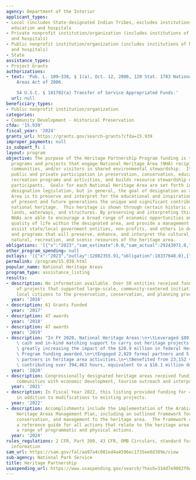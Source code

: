 ```yaml
---
agency: Department of the Interior
applicant_types:
- Local (includes State-designated Indian Tribes, excludes institutions of higher
  education and hospitals
- Private nonprofit institution/organization (includes institutions of higher education
  and hospitals)
- Public nonprofit institution/organization (includes institutions of higher education
  and hospitals)
- State
assistance_types:
- Project Grants
authorizations:
- text: 'Pub. L. 109–338, § 1(a), Oct. 12, 2006, 120 Stat. 1783 National Heritage
    Areas Act of 2006.

    54 U.S.C. § 101702(a) Transfer of Service Appropriated Funds.'
  url: null
beneficiary_types:
- Public nonprofit institution/organization
categories:
- Community Development - Historical Preservation
cfda: '15.939'
fiscal_year: '2024'
grants_url: https://grants.gov/search-grants?cfda=15.939
improper_payments: null
is_subpart_f: 1
layout: program
objective: The purpose of the Heritage Partnership Program funding is to carry out
  programs and projects that engage National Heritage Area (NHA) recipients, partners,
  communities, and/or visitors in shared environmental stewardship.  It promotes greater
  public and private participation in preservation, conservation, education, and outdoor
  recreation programs and activities, and builds resource stewardship ethics in is
  participants.  Goals for each National Heritage Area are set forth in each of their
  designation legislation, but in general, the goal of designation as a National Heritage
  Area is to preserve and interpret for the educational and inspirational benefit
  of present and future generations the unique and significant contributions to our
  national heritage.  This heritage is shown through certain historic and cultural
  lands, waterways, and structures. By preserving and interpreting this heritage,
  NHAs are able to encourage a broad range of economic opportunities enhancing the
  quality of life within the designated area, and provide a management framework to
  assist state/local government entities, non-profits, and others in developing policies
  and programs that will preserve, enhance, and interpret the cultural, historical,
  natural, recreation, and scenic resources of the heritage area.
obligations: '[{"x":"2023","sam_estimate":0.0,"sam_actual":29243071.0,"usa_spending_actual":29211630.86},{"x":"2024","sam_estimate":0.0,"sam_actual":29000000.0,"usa_spending_actual":28773331.47},{"x":"2025","sam_estimate":0.0,"sam_actual":20000000.0,"usa_spending_actual":48929.0}]'
other_program_spending: null
outlays: '[{"x":"2023","outlay":12082355.91,"obligation":18337648.0},{"x":"2024","outlay":2876148.35,"obligation":17375040.0},{"x":"2025","outlay":0.0,"obligation":0.0}]'
permalink: /program/15.939.html
popular_name: National Heritage Areas
program_type: assistance_listing
results:
- description: No information available. Over 50 entities received funding for a variety
    of projects that supported large-scale, community-centered initiatives that connect
    local citizens to the preservation, conservation, and planning processes.
  year: '2016'
- description: 61 Grants Funded
  year: '2017'
- description: 47 awards
  year: '2018'
- description: 47 awards
  year: '2019'
- description: "In FY 2020, National Heritage Areas:\n•\tLeveraged $89.5 million in\
    \ cash and in-kind matching support to carry out heritage projects and programs,\
    \ greatly increasing the impact of the $20.9 million in federal Heritage Partnership\
    \ Program funding awarded.\n•\tEngaged 2,829 formal partners and 5,210 informal\
    \ partners in heritage area activities.\n•\tBenefited from 23,152 volunteers,\
    \ contributing over 394,463 hours, equivalent to a $10.1 million dollar value."
  year: '2020'
- description: Congressionally designated heritage areas received funding to assist
    communities with economic development, tourism outreach and interpretive programing.
  year: '2021'
- description: In Fiscal Year 2022, this listing provided funding for 42 new projects
    in addition to modifications to existing projects.
  year: '2022'
- description: Accomplishments include the implementation of the Arabia Mountain National
    Heritage Areas Management Plan, including an outlined framework for interpretation,
    conservation, and management fo the heritage area.  The framework constitutes
    a reference guide for all actions that relate to the heritage area and organizes
    a range of programmatic and physical actions.
  year: '2024'
rules_regulations: 2 CFR, Part 200, 43 CFR, OMB Circulars, standard forms, and program
  information
sam_url: https://sam.gov/fal/aa97a4c081ed4a4596ec1735ee8d389e/view
sub-agency: National Park Service
title: Heritage Partnership
usaspending_url: https://www.usaspending.gov/search/?hash=314d7e9002f0eba0b479cf21516668d8
---
```

